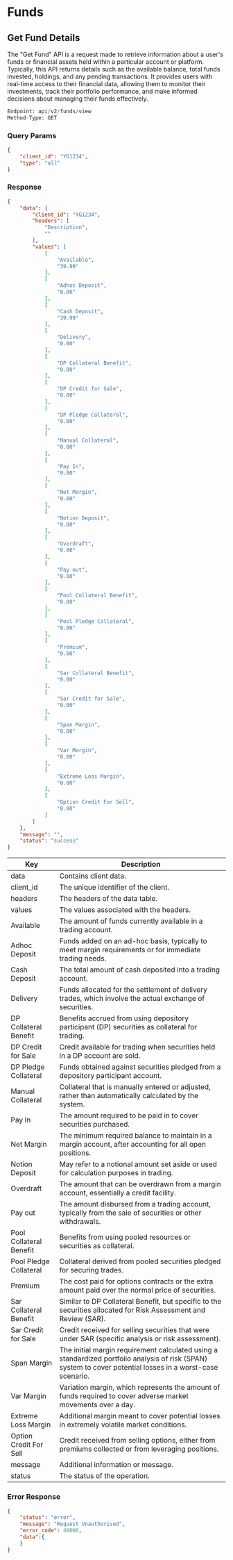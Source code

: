# Funds

## Get Fund Details
The "Get Fund" API is a request made to retrieve information about a user's funds or financial assets held within a particular account or platform. Typically, this API returns details such as the available balance, total funds invested, holdings, and any pending transactions. It provides users with real-time access to their financial data, allowing them to monitor their investments, track their portfolio performance, and make informed decisions about managing their funds effectively.

```python
Endpoint: api/v2/funds/view
Method-Type: GET
```

### Query Params
```json
{
    "client_id": "YG1234",
    "type": "all"
}
```

### Response
```json
{
    "data": {
        "client_id": "YG1234",
        "headers": [
            "Description",
            ""
        ],
        "values": [
            [
                "Available",
                "39.99"
            ],
            [
                "Adhoc Deposit",
                "0.00"
            ],
            [
                "Cash Deposit",
                "39.99"
            ],
            [
                "Delivery",
                "0.00"
            ],
            [
                "DP Collateral Benefit",
                "0.00"
            ],
            [
                "DP Credit for Sale",
                "0.00"
            ],
            [
                "DP Pledge Collateral",
                "0.00"
            ],
            [
                "Manual Collateral",
                "0.00"
            ],
            [
                "Pay In",
                "0.00"
            ],
            [
                "Net Margin",
                "0.00"
            ],
            [
                "Notion Deposit",
                "0.00"
            ],
            [
                "Overdraft",
                "0.00"
            ],
            [
                "Pay out",
                "0.00"
            ],
            [
                "Pool Collateral Benefit",
                "0.00"
            ],
            [
                "Pool Pledge Collateral",
                "0.00"
            ],
            [
                "Premium",
                "0.00"
            ],
            [
                "Sar Collateral Benefit",
                "0.00"
            ],
            [
                "Sar Credit for Sale",
                "0.00"
            ],
            [
                "Span Margin",
                "0.00"
            ],
            [
                "Var Margin",
                "0.00"
            ],
            [
                "Extreme Loss Margin",
                "0.00"
            ],
            [
                "Option Credit For Sell",
                "0.00"
            ]
        ]
    },
    "message": "",
    "status": "success"
}
```

| Key                        | Description                                                             |
|----------------------------|-------------------------------------------------------------------------|
| data                       | Contains client data.                                                   |
| client_id                  | The unique identifier of the client.                                    |
| headers                    | The headers of the data table.                                          |
| values                     | The values associated with the headers.                                 |
| Available                  | The amount of funds currently available in a trading account.           |
| Adhoc Deposit              | Funds added on an ad-hoc basis, typically to meet margin requirements or for immediate trading needs.                                               |
| Cash Deposit               |  The total amount of cash deposited into a trading account.                                                |
| Delivery                   | Funds allocated for the settlement of delivery trades, which involve the actual exchange of securities.                                                    |
| DP Collateral Benefit      | Benefits accrued from using depository participant (DP) securities as collateral for trading.                          |
| DP Credit for Sale         |  Credit available for trading when securities held in a DP account are sold.                       |
| DP Pledge Collateral       | Funds obtained against securities pledged from a depository participant account.                               |
| Manual Collateral          |  Collateral that is manually entered or adjusted, rather than automatically calculated by the system.                                |
| Pay In                     | The amount required to be paid in to cover securities purchased.                                                     |
| Net Margin                 | The minimum required balance to maintain in a margin account, after accounting for all open positions.                                                  |
| Notion Deposit             | May refer to a notional amount set aside or used for calculation purposes in trading.                                              |
| Overdraft                  |  The amount that can be overdrawn from a margin account, essentially a credit facility.                                                   |
| Pay out                    | The amount disbursed from a trading account, typically from the sale of securities or other withdrawals.                                                    |
| Pool Collateral Benefit    | Benefits from using pooled resources or securities as collateral.                                |
| Pool Pledge Collateral     | Collateral derived from pooled securities pledged for securing trades.                                     |
| Premium                    | The cost paid for options contracts or the extra amount paid over the normal price of securities.                                                    |
| Sar Collateral Benefit     | Similar to DP Collateral Benefit, but specific to the securities allocated for Risk Assessment and Review (SAR).    |
| Sar Credit for Sale        |  Credit received for selling securities that were under SAR (specific analysis or risk assessment). |
| Span Margin                | The initial margin requirement calculated using a standardized portfolio analysis of risk (SPAN) system to cover potential losses in a worst-case scenario.                                                 |
| Var Margin                 |  Variation margin, which represents the amount of funds required to cover adverse market movements over a day.                                  |
| Extreme Loss Margin        | Additional margin meant to cover potential losses in extremely volatile market conditions.                                         |
| Option Credit For Sell    | Credit received from selling options, either from premiums collected or from leveraging positions.                               |
| message                    | Additional information or message.                                       |
| status                     | The status of the operation.                                            |


### Error Response
```json
{
    "status": "error",
    "message": "Request Unauthorised",
    "error_code": 40000,
    "data":{
    }
}
```


